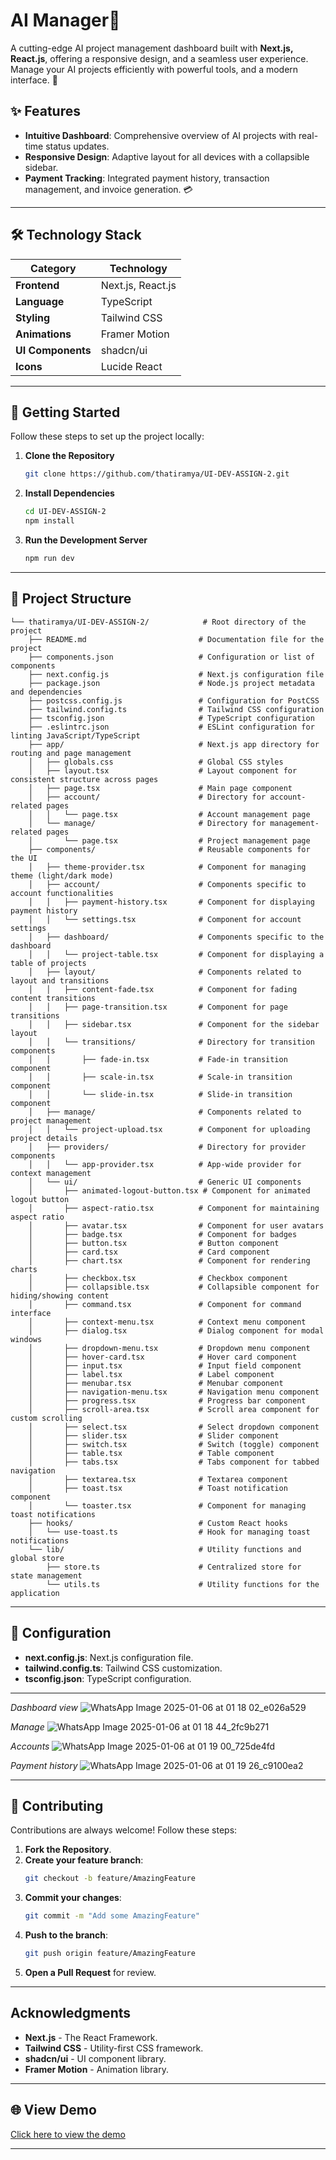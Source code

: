 # AI Manager🚀

A cutting-edge AI project management dashboard built with **Next.js, React.js**, offering a responsive design, and a seamless user experience. Manage your AI projects efficiently with powerful tools, and a modern interface. 💼

## ✨ Features

- **Intuitive Dashboard**: Comprehensive overview of AI projects with real-time status updates.
- **Responsive Design**: Adaptive layout for all devices with a collapsible sidebar.
- **Payment Tracking**: Integrated payment history, transaction management, and invoice generation. 💳

---

## 🛠 Technology Stack

| Category   | Technology       |
|------------|------------------|
| **Frontend** | Next.js, React.js |
| **Language** | TypeScript      |
| **Styling**  | Tailwind CSS    |
| **Animations** | Framer Motion |
| **UI Components** | shadcn/ui  |
| **Icons** | Lucide React      |

---

## 🚀 Getting Started

Follow these steps to set up the project locally:

1. **Clone the Repository**
   ```bash
   git clone https://github.com/thatiramya/UI-DEV-ASSIGN-2.git
   ```

2. **Install Dependencies**
   ```bash
   cd UI-DEV-ASSIGN-2
   npm install
   ```

3. **Run the Development Server**
   ```bash
   npm run dev
   ```

---

## 📁 Project Structure

```plaintext
└── thatiramya/UI-DEV-ASSIGN-2/            # Root directory of the project
    ├── README.md                         # Documentation file for the project
    ├── components.json                   # Configuration or list of components
    ├── next.config.js                    # Next.js configuration file
    ├── package.json                      # Node.js project metadata and dependencies
    ├── postcss.config.js                 # Configuration for PostCSS
    ├── tailwind.config.ts                # Tailwind CSS configuration
    ├── tsconfig.json                     # TypeScript configuration
    ├── .eslintrc.json                    # ESLint configuration for linting JavaScript/TypeScript
    ├── app/                              # Next.js app directory for routing and page management
    │   ├── globals.css                   # Global CSS styles
    │   ├── layout.tsx                    # Layout component for consistent structure across pages
    │   ├── page.tsx                      # Main page component
    │   ├── account/                      # Directory for account-related pages
    │   │   └── page.tsx                  # Account management page
    │   └── manage/                       # Directory for management-related pages
    │       └── page.tsx                  # Project management page
    ├── components/                       # Reusable components for the UI
    │   ├── theme-provider.tsx            # Component for managing theme (light/dark mode)
    │   ├── account/                      # Components specific to account functionalities
    │   │   ├── payment-history.tsx       # Component for displaying payment history
    │   │   └── settings.tsx              # Component for account settings
    │   ├── dashboard/                    # Components specific to the dashboard
    │   │   └── project-table.tsx         # Component for displaying a table of projects
    │   ├── layout/                       # Components related to layout and transitions
    │   │   ├── content-fade.tsx          # Component for fading content transitions
    │   │   ├── page-transition.tsx       # Component for page transitions
    │   │   ├── sidebar.tsx               # Component for the sidebar layout
    │   │   └── transitions/              # Directory for transition components
    │   │       ├── fade-in.tsx           # Fade-in transition component
    │   │       ├── scale-in.tsx          # Scale-in transition component
    │   │       └── slide-in.tsx          # Slide-in transition component
    │   ├── manage/                       # Components related to project management
    │   │   └── project-upload.tsx        # Component for uploading project details
    │   ├── providers/                    # Directory for provider components
    │   │   └── app-provider.tsx          # App-wide provider for context management
    │   └── ui/                           # Generic UI components
    │       ├── animated-logout-button.tsx # Component for animated logout button
    │       ├── aspect-ratio.tsx          # Component for maintaining aspect ratio
    │       ├── avatar.tsx                # Component for user avatars
    │       ├── badge.tsx                 # Component for badges
    │       ├── button.tsx                # Button component
    │       ├── card.tsx                  # Card component
    │       ├── chart.tsx                 # Component for rendering charts
    │       ├── checkbox.tsx              # Checkbox component
    │       ├── collapsible.tsx           # Collapsible component for hiding/showing content
    │       ├── command.tsx               # Component for command interface
    │       ├── context-menu.tsx          # Context menu component
    │       ├── dialog.tsx                # Dialog component for modal windows
    │       ├── dropdown-menu.tsx         # Dropdown menu component
    │       ├── hover-card.tsx            # Hover card component
    │       ├── input.tsx                 # Input field component
    │       ├── label.tsx                 # Label component
    │       ├── menubar.tsx               # Menubar component
    │       ├── navigation-menu.tsx       # Navigation menu component
    │       ├── progress.tsx              # Progress bar component
    │       ├── scroll-area.tsx           # Scroll area component for custom scrolling
    │       ├── select.tsx                # Select dropdown component
    │       ├── slider.tsx                # Slider component
    │       ├── switch.tsx                # Switch (toggle) component
    │       ├── table.tsx                 # Table component
    │       ├── tabs.tsx                  # Tabs component for tabbed navigation
    │       ├── textarea.tsx              # Textarea component
    │       ├── toast.tsx                 # Toast notification component
    │       └── toaster.tsx               # Component for managing toast notifications
    ├── hooks/                            # Custom React hooks
    │   └── use-toast.ts                  # Hook for managing toast notifications
    └── lib/                              # Utility functions and global store
        ├── store.ts                      # Centralized store for state management
        └── utils.ts                      # Utility functions for the application

```

---

## 🔧 Configuration

- **next.config.js**: Next.js configuration file.
- **tailwind.config.ts**: Tailwind CSS customization.
- **tsconfig.json**: TypeScript configuration.

---

*Dashboard view*
![WhatsApp Image 2025-01-06 at 01 18 02_e026a529](https://github.com/user-attachments/assets/0bea530d-b517-4fd4-92b3-bb4c6797a722)

*Manage*
![WhatsApp Image 2025-01-06 at 01 18 44_2fc9b271](https://github.com/user-attachments/assets/d7bbeab4-6f22-4247-8e6b-d909f5efc203)

*Accounts*
![WhatsApp Image 2025-01-06 at 01 19 00_725de4fd](https://github.com/user-attachments/assets/65f32735-143a-4bbc-b986-6e3619e69b2e)

*Payment history*
![WhatsApp Image 2025-01-06 at 01 19 26_c9100ea2](https://github.com/user-attachments/assets/55aa235f-428f-4f15-8ece-ed02545469f3)


---

## 🤝 Contributing

Contributions are always welcome! Follow these steps:

1. **Fork the Repository**.
2. **Create your feature branch**:
   ```bash
   git checkout -b feature/AmazingFeature
   ```
3. **Commit your changes**:
   ```bash
   git commit -m "Add some AmazingFeature"
   ```
4. **Push to the branch**:
   ```bash
   git push origin feature/AmazingFeature
   ```
5. **Open a Pull Request** for review.

---

## Acknowledgments

- **Next.js** - The React Framework.
- **Tailwind CSS** - Utility-first CSS framework.
- **shadcn/ui** - UI component library.
- **Framer Motion** - Animation library.

---

## 🌐 View Demo

[Click here to view the demo](https://drive.google.com/file/d/1Yb6bpdeejB2zqdjNvRJtww0-h0SS5oDw/view?usp=sharing)

---
